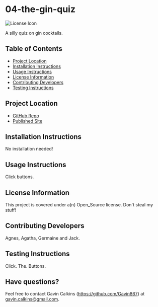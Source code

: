 # 04-the-gin-quiz
  
![License Icon](https://img.shields.io/badge/license-Open_Source-informational.svg)

A silly quiz on gin cocktails.

## Table of Contents

- [Project Location](#project-location)
- [Installation Instructions](#installation-instructions)
- [Usage Instructions](#usage-instructions)
- [License Information](#license-information)
- [Contributing Developers](#contributing-developers)
- [Testing Instructions](#testing-instructions)

## Project Location

* [GitHub Repo](https://github.com/Gavin867/04-the-gin-quiz)
* [Published Site](https://Gavin867.github.io/04-the-gin-quiz)  

## Installation Instructions

No installation needed!

## Usage Instructions

Click buttons.

## License Information

This project is covered under a(n) Open_Source license. Don't steal my stuff!

## Contributing Developers

Agnes, Agatha, Germaine and Jack.

## Testing Instructions

Click. The. Buttons.

## Have questions?

Feel free to contact Gavin Calkins (https://github.com/Gavin867) at gavin.calkins@gmail.com.
